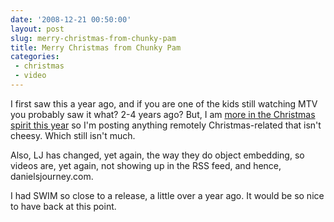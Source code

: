 ```yaml
---
date: '2008-12-21 00:50:00'
layout: post
slug: merry-christmas-from-chunky-pam
title: Merry Christmas from Chunky Pam
categories:
 - christmas
 - video
---
```


I first saw this a year ago, and if you are one of the kids still watching MTV you probably saw it what? 2-4 years ago? But, I am [more in the Christmas spirit this year][1] so I'm posting anything remotely Christmas-related that isn't cheesy. Which still isn't much.

Also, LJ has changed, yet again, the way they do object embedding, so videos are, yet again, not showing up in the RSS feed, and hence, danielsjourney.com.

I had SWIM so close to a release, a little over a year ago. It would be so nice to have back at this point.

   [1]: http://carissabyers.blogspot.com/2008/12/christmas-is-coming.html

